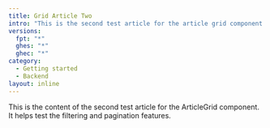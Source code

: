```yaml
---
title: Grid Article Two
intro: "This is the second test article for the article grid component."
versions:
  fpt: "*"
  ghes: "*"
  ghec: "*"
category:
  - Getting started
  - Backend
layout: inline
---
```


This is the content of the second test article for the ArticleGrid component. It helps test the filtering and pagination features.
